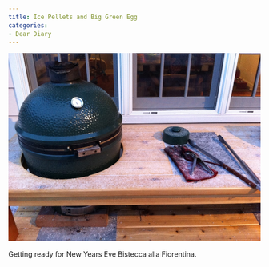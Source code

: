```yaml
---
title: Ice Pellets and Big Green Egg
categories:
- Dear Diary
---
```


![](/assets/posts/2010/photo19.jpg)
  



Getting ready for New Years Eve Bistecca alla Fiorentina.
